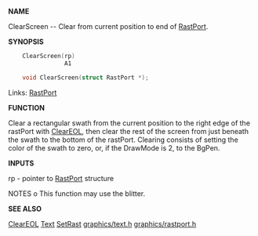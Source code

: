 
**NAME**

ClearScreen -- Clear from current position to end of [RastPort](_OOAF).

**SYNOPSIS**

```c
    ClearScreen(rp)
                A1

    void ClearScreen(struct RastPort *);

```
Links: [RastPort](_OOAF) 

**FUNCTION**

Clear a rectangular swath from the current position to the
right edge of the rastPort with [ClearEOL](ClearEOL), then clear the rest
of the screen from just beneath the swath to the bottom of
the rastPort.
Clearing consists of setting the color of the swath to zero,
or, if the DrawMode is 2, to the BgPen.

**INPUTS**

rp - pointer to [RastPort](_OOAF) structure

NOTES
o   This function may use the blitter.

**SEE ALSO**

[ClearEOL](ClearEOL)  [Text](Text)  [SetRast](SetRast)
[graphics/text.h](_OOAX)  [graphics/rastport.h](_OOAF)
